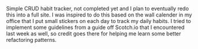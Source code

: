 Simple CRUD habit tracker, not completed yet and I plan to eventually redo this into a full site. I was inspired to do this based on the wall calender in my office that I put small stickers on each day to track my daily habits. I tried to implement some guidelines from a guide off Scotch.io that I encountered last week as well, so credit goes there for helping me learn some better refactoring patterns.
